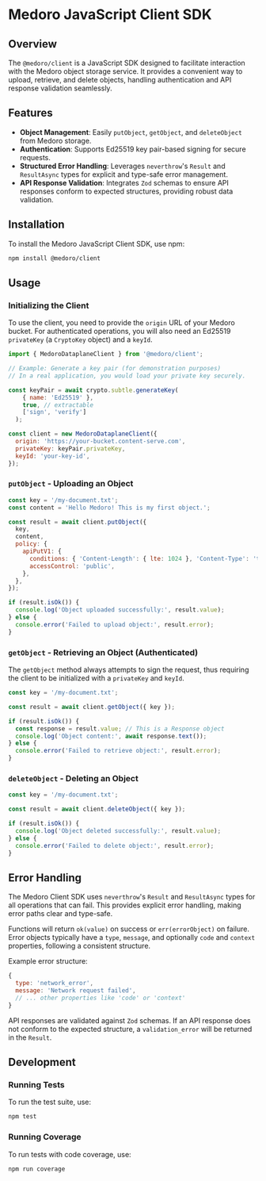 # Medoro JavaScript Client SDK

## Overview

The `@medoro/client` is a JavaScript SDK designed to facilitate interaction with the Medoro object storage service. It provides a convenient way to upload, retrieve, and delete objects, handling authentication and API response validation seamlessly.

## Features

- **Object Management**: Easily `putObject`, `getObject`, and `deleteObject` from Medoro storage.
- **Authentication**: Supports Ed25519 key pair-based signing for secure requests.
- **Structured Error Handling**: Leverages `neverthrow`'s `Result` and `ResultAsync` types for explicit and type-safe error management.
- **API Response Validation**: Integrates `Zod` schemas to ensure API responses conform to expected structures, providing robust data validation.

## Installation

To install the Medoro JavaScript Client SDK, use npm:

```bash
npm install @medoro/client
```

## Usage

### Initializing the Client

To use the client, you need to provide the `origin` URL of your Medoro bucket. For authenticated operations, you will also need an Ed25519 `privateKey` (a `CryptoKey` object) and a `keyId`.

```javascript
import { MedoroDataplaneClient } from '@medoro/client';

// Example: Generate a key pair (for demonstration purposes)
// In a real application, you would load your private key securely.

const keyPair = await crypto.subtle.generateKey(
    { name: 'Ed25519' },
    true, // extractable
    ['sign', 'verify']
  );

const client = new MedoroDataplaneClient({
  origin: 'https://your-bucket.content-serve.com',
  privateKey: keyPair.privateKey,
  keyId: 'your-key-id',
});


```

### `putObject` - Uploading an Object

```javascript
const key = '/my-document.txt';
const content = 'Hello Medoro! This is my first object.';

const result = await client.putObject({
  key,
  content,
  policy: {
    apiPutV1: {
      conditions: { 'Content-Length': { lte: 1024 }, 'Content-Type': 'text/plain' },
      accessControl: 'public',
    },
  },
});

if (result.isOk()) {
  console.log('Object uploaded successfully:', result.value);
} else {
  console.error('Failed to upload object:', result.error);
}
```

### `getObject` - Retrieving an Object (Authenticated)

The `getObject` method always attempts to sign the request, thus requiring the client to be initialized with a `privateKey` and `keyId`.

```javascript
const key = '/my-document.txt';

const result = await client.getObject({ key });

if (result.isOk()) {
  const response = result.value; // This is a Response object
  console.log('Object content:', await response.text());
} else {
  console.error('Failed to retrieve object:', result.error);
}
```

### `deleteObject` - Deleting an Object

```javascript
const key = '/my-document.txt';

const result = await client.deleteObject({ key });

if (result.isOk()) {
  console.log('Object deleted successfully:', result.value);
} else {
  console.error('Failed to delete object:', result.error);
}
```

## Error Handling

The Medoro Client SDK uses `neverthrow`'s `Result` and `ResultAsync` types for all operations that can fail. This provides explicit error handling, making error paths clear and type-safe.

Functions will return `ok(value)` on success or `err(errorObject)` on failure. Error objects typically have a `type`, `message`, and optionally `code` and `context` properties, following a consistent structure.

Example error structure:

```javascript
{
  type: 'network_error',
  message: 'Network request failed',
  // ... other properties like 'code' or 'context'
}
```

API responses are validated against `Zod` schemas. If an API response does not conform to the expected structure, a `validation_error` will be returned in the `Result`.

## Development

### Running Tests

To run the test suite, use:

```bash
npm test
```

### Running Coverage

To run tests with code coverage, use:

```bash
npm run coverage
```

